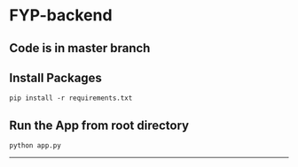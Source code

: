 # FYP-backend
Code is in master branch
---


Install  Packages
---
``pip install -r requirements.txt ``

Run the App from root directory
---
`python app.py`

----
